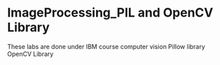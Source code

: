 # ImageProcessing_PIL and OpenCV Library
These labs are done under IBM course computer vision
Pillow library
OpenCV Library
